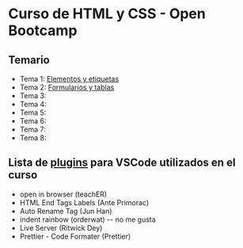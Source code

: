 # Curso de HTML y CSS - Open Bootcamp

## Temario

* Tema 1: [Elementos y etiquetas](tema1)
* Tema 2: [Formularios y tablas](tema2)
* Tema 3: [](tema3)
* Tema 4: [](tema4)
* Tema 5: [](tema5)
* Tema 6: [](tema6)
* Tema 7: [](tema7)
* Tema 8: [](tema8)

## Lista de [plugins](Plugins_VSCode.md) para VSCode utilizados en el curso

* open in browser (teachER)
* HTML End Tags Labels (Ante Primorac)
* Auto Rename Tag (Jun Han)
* indent rainbow (orderwat) -- no me gusta
* Live Server (Ritwick Dey)
* Prettier - Code Formater (Prettier)

